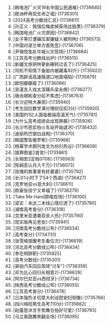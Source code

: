 
1. [韩电池厂火灾19名中国公民遇难]-[1736640]
1. [欧洲杯再现生命之墙]-[1736301]
1. [2024高考分数线汇总]-[1736811]
1. [孙正义：我很后悔卖掉英伟达股票]-[1736379]
1. [韩国电池厂火灾原因]-[1736842]
1. [女子等灯遭碾压案嫌疑人被刑拘]-[1736573]
1. [中国对波兰单方面免签]-[1736706]
1. [尹锡悦急赴华城火灾现场]-[1736684]
1. [江苏高考分数线出炉]-[1736515]
1. [新疆文旅把林更新硬转过去了]-[1736425]
1. [司机不知情下备胎内被藏毒92斤]-[1735922]
1. [广西辟谣高速隧道口地面塌陷]-[1735879]
1. [欧阳娜娜瘦了]-[1736086]
1. [吴谨言入戏太深痛斥梁永棋]-[1736277]
1. [唐尚珺称查分前不焦虑]-[1736763]
1. [长沙迎特大暴雨]-[1735940]
1. [考生回应数学满分理综仅扣3分]-[1735920]
1. [美国约1亿人面临极端高温天气]-[1735781]
1. [为什么高考成绩会出现屏蔽]-[1735926]
1. [长沙市民实拍火车站开始退洪]-[1736432]
1. [迪丽热巴银白战袍]-[1736370]
1. [韩国警告俄罗斯]-[1735968]
1. [杨幂学术期刊发文为何引热议]-[1736609]
1. [猎罪图鉴2首宣]-[1735861]
1. [长相思2定档0708]-[1736563]
1. [陈娴否认月入千万]-[1736073]
1. [玫瑰的故事里有好婆婆]-[1735792]
1. [长沙1小时下了54个西湖]-[1736427]
1. [克罗地亚vs意大利]-[1736611]
1. [欧豪张佳宁又幸福了]-[1736279]
1. [Take Me Hand原唱现场]-[1736100]
1. [梁实：未达二本线心情烂透了]-[1735780]
1. [湖南高考查分]-[1736318]
1. [克里米亚遭袭百余人伤]-[1735790]
1. [现实版再见老张]-[1735941]
1. [河南高考分数线公布]-[1736534]
1. [高考查分]-[1734731]
1. [张雪峰提醒考生看位次]-[1736619]
1. [河北高考分数线公布]-[1736434]
1. [李在明辞职]-[1735825]
1. [高考分数线]-[1735301]
1. [昊铂汽车回应周琦“讨车”]-[1736359]
1. [邓为比心回归长相思2]-[1736629]
1. [阿尔巴尼亚vs西班牙]-[1736734]
1. [陕西高考分数线公布]-[1736055]
1. [江苏高考查分]-[1736478]
1. [日本强烈关切意大利设慰安妇铜像]-[1735766]
1. [四川绵阳男生高考710分]-[1735662]
1. [赵露思沐言手势舞合拍好可爱]-[1736793]
1. [马立奥跳舞笑翻全场]-[1736095]